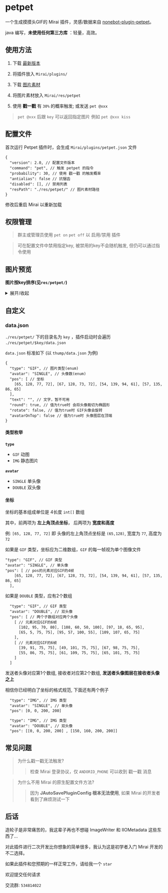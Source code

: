 # petpet

一个生成摸摸头GIF的 Mirai 插件，灵感/数据来自 [nonebot-plugin-petpet](https://github.com/noneplugin/nonebot-plugin-petpet)。

java 编写，**未使用任何第三方库** ：轻量，高效。

## 使用方法

1. 下载 [最新版本](https://github.com/Dituon/petpet/releases/)

2. 将插件放入 `Mirai/plugins/`

3. 下载 [图片素材](https://github.com/Dituon/petpet/tree/main/res/petpet)

4. 将图片素材放入 `Mirai/res/petpet`

5. 使用 **戳一戳** 有 `30%` 的概率触发; 或发送 `pet @xxx`

> `pet @xxx` 后跟 `key` 可以返回指定图片 例如 `pet @xxx kiss`

## 配置文件

首次运行 Petpet 插件时，会生成 `Mirai/plugins/petpet.json` 文件

```
{
  "version": 2.0, // 配置文件版本
  "command": "pet", // 触发 petpet 的指令
  "probability": 30, // 使用 戳一戳 的触发概率
  "antialias": false // 抗锯齿
  "disabled": [], // 禁用列表
  "resPath": "./res/petpet/" // 图片素材路径
}
```

修改后重启 Mirai 以重新加载

## 权限管理

> 群主或管理员使用 `pet on` `pet off` 以 启用/禁用 插件

> 可在配置文件中禁用指定key, 被禁用的key不会随机触发, 但仍可以通过指令使用

## 图片预览

**图片按key排序(见`res/petpet/`)**

<details>
<summary>展开/收起</summary>

| index | 预览 |
| --- | --- |
| kiss | ![image](img/0.gif) |
| rub | ![image](img/1.gif) |
| throw | ![image](img/2.gif) |
| petpet | ![image](img/3.gif) |
| play | ![image](img/4.gif) |
| roll | ![image](img/5.gif) |
| bite | ![image](img/6.gif) |
| twist | ![image](img/7.gif) |
| pound | ![image](img/8.gif) |
| thump | ![image](img/9.gif) |
| knock | ![image](img/10.gif) |
| suck | ![image](img/11.gif) |
| hammer | ![image](img/12.gif) |
| tightly | ![image](img/13.gif) |

</details>

## 自定义

### data.json

`./res/petpet/` 下的目录名为 `key` ，插件启动时会遍历 `./res/petpet/$key/data.json`

`data.json` 标准如下 (以 `thump/data.json` 为例)

```
{
  "type": "GIF", // 图片类型(enum)
  "avatar": "SINGLE", // 头像数(enum)
  "pos": [ // 坐标
    [65, 128, 77, 72], [67, 128, 73, 72], [54, 139, 94, 61], [57, 135, 86, 65]
  ],
  "text": "", // 文字，暂不可用
  "round": true, // 值为true时 会将头像裁切为椭圆形
  "rotate": false, // 值为true时 GIF头像会旋转
  "avatarOnTop": false // 值为true时 头像图层在顶端
}
```

#### 类型枚举

**`type`**

- `GIF`  动图
- `IMG`  静态图片

**`avatar`**

- `SINGLE`  单头像
- `DOUBLE`  双头像

#### 坐标

坐标的基本组成单位是 4长度 `int[]` 数组

其中，前两项为 **左上角顶点坐标**， 后两项为 **宽度和高度**

例: 
`[65, 128, 77, 72]` 即 头像的左上角顶点坐标是 `(65,128)`, 宽度为 `77`, 高度为 `72`

如果是 `GIF` 类型，坐标应为二维数组，`GIF` 的每一帧视为单个图像文件
```
"type": "GIF", // GIF 类型
"avatar": "SINGLE", // 单头像
"pos": [ // pos的元素对应GIF的4帧
    [65, 128, 77, 72], [67, 128, 73, 72], [54, 139, 94, 61], [57, 135, 86, 65]
  ],
```

如果是 `DOUBLE` 类型，应有2个数组
```
  "type": "GIF", // GIF 类型
  "avatar": "DOUBLE", // 双头像
  "pos": [ // 两个子数组对应两个头像
    [ // 元素对应GIF的6帧
      [102, 95, 70, 80], [108, 60, 50, 100], [97, 18, 65, 95],
      [65, 5, 75, 75], [95, 57, 100, 55], [109, 107, 65, 75]
    ],
    [ // 元素对应GIF的6帧
      [39, 91, 75, 75], [49, 101, 75, 75], [67, 98, 75, 75],
      [55, 86, 75, 75], [61, 109, 75, 75], [65, 101, 75, 75]
    ]
  ]
```
发送者头像对应第1个数组, 接收者对应第2个数组, **发送者头像图层在接收者头像之上**

相信你已经明白了坐标的格式规范, 下面还有两个例子

```
  "type": "IMG", // IMG 类型
  "avatar": "SINGLE", // 单头像
  "pos": [0, 0, 200, 200]
```
```
  "type": "IMG", // IMG 类型
  "avatar": "DOUBLE", // 双头像
  "pos": [[0, 0, 200, 200] , [150, 160, 200, 200]]
```

## 常见问题

> 为什么戳一戳无法触发?
>> 检查 Mirai 登录协议，仅 `ANDORID_PHONE` 可以收到 戳一戳 消息

> 为什么不用 Mirai 的原生配置文件方法?
>> 因为 **JAutoSavePluginConfig 根本无法使用**, 如果 Mirai 的开发者看到了麻烦测试一下

## 后话

造轮子是非常痛苦的，我这辈子再也不想碰 ImageWriter 和 IIOMetadata 这些东西了...

对此插件进行二次开发比你想象的简单很多，我认为这是初学者入门 Mirai 开发的不二选择。

如果此插件和您预期的一样正常工作，请给我一个 `star`

欢迎提交任何请求

交流群: `534814022`
